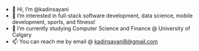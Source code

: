 - 👋 Hi, I’m @kadinsayani
- 👀 I’m interested in full-stack software development, data science, mobile development, sports, and fitness!
- 🌱 I’m currently studying Computer Science and Finance @ University of Calgary
- 📫 You can reach me by email @ kadinsayani8@gmail.com

<!---
kadinsayani/kadinsayani is a ✨ special ✨ repository because its `README.md` (this file) appears on your GitHub profile.
You can click the Preview link to take a look at your changes.
--->
